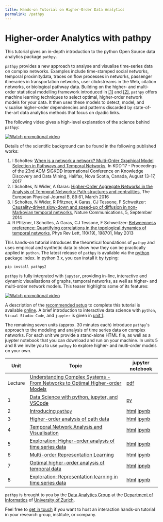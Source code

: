 ```yaml
---
title: Hands-on Tutorial on Higher-Order Data Analytics
permalink: /pathpy
---
```


# Higher-order Analytics with pathpy

This tutorial gives an in-depth introduction to the python Open Source data analytics package `pathpy`.

`pathpy` provides a new approach to analyse and visualise time-series data on complex networks. Examples include time-stamped social networks, temporal proximitydata, traces on flow processes in networks, passenger itineraries in transportation networks, user clickstreams in the Web, citation networks, or biological pathway data. Building on the higher- and multi-order statistical modelling framework introduced in [[1]](http://www.nature.com/ncomms/2014/140924/ncomms6024/full/ncomms6024.html) and [[2]](http://dl.acm.org/citation.cfm?id=3098145), `pathpy` offers machine learning techniques to select optimal, higher-order network models for your data. It then uses these models to detect, model, and visualise higher-order dependencies and patterns discarded by state-of-the-art data analytics methods that focus on dyadic links.

The following video gives a high-level explanation of the science behind `pathpy`:

[![Watch promotional video](https://img.youtube.com/vi/CxJkVrD2ZlM/0.jpg)](https://www.youtube.com/watch?v=CxJkVrD2ZlM)

Details of the scientific background can be found in the following published works:

1. I Scholtes: [When is a network a network? Multi-Order Graphical Model Selection in Pathways and Temporal Networks](http://dl.acm.org/citation.cfm?id=3098145), In KDD'17 - Proceedings of the 23rd ACM SIGKDD International Conference on Knowledge Discovery and Data Mining, Halifax, Nova Scotia, Canada, August 13-17, 2017
2. I Scholtes, N Wider, A Garas: [Higher-Order Aggregate Networks in the Analysis of Temporal Networks: Path structures and centralities](http://dx.doi.org/10.1140/epjb/e2016-60663-0), The European Physical Journal B, 89:61, March 2016
3. I Scholtes, N Wider, R Pfitzner, A Garas, CJ Tessone, F Schweitzer: [Causality-driven slow-down and speed-up of diffusion in non-Markovian temporal networks](http://www.nature.com/ncomms/2014/140924/ncomms6024/full/ncomms6024.html), Nature Communications, 5, September 2014
4. R Pfitzner, I Scholtes, A Garas, CJ Tessone, F Schweitzer: [Betweenness preference: Quantifying correlations in the topological dynamics of temporal networks](http://journals.aps.org/prl/abstract/10.1103/PhysRevLett.110.198701), Phys Rev Lett, 110(19), 198701, May 2013

This hands-on tutorial introduces the theoretical foundations of `pathpy` and uses empirical and synthetic data to show how they can be practically applied in `python`. The latest release of `pathpy` is available via the [python package index](https://pypi.org/project/pathpy2/). In python 3.x, you can install it by typing:

```
pip install pathpy2
```

`pathpy` is fully integrated with `jupyter`, providing in-line, interactive and dynamic visualisations of graphs, temporal networks, as well as higher- and multi-order network models. This teaser highlights some of its features:

[![Watch promotional video](https://img.youtube.com/vi/QIPqFaR2Z5c/0.jpg)](https://www.youtube.com/watch?v=QIPqFaR2Z5c)

A description of the [recommended setup](https://ingoscholtes.github.io/csh2018-tutorial/setup) to complete this tutorial is available [online](https://ingoscholtes.github.io/csh2018-tutorial/setup). A brief introduction to interactive data science with `python`, `Visual Studio Code`, and `jupyter` is given in [unit 1](https://github.com/IngoScholtes/csh2018-tutorial/blob/master/code/1_vscode_jupyter.py).

The remaining seven units (approx. 30 minutes each) introduce `pathpy`'s approach to the modeling and analysis of time series data on complex networks. For each unit we provide a stand-alone HTML file, as well as a juypter notebook that you can download and run on your machine. In units 5 and 8 we invite you to use `pathpy` to explore higher- and multi-order models on your own.

Unit | Topic | jupyter notebook  
------|-----|-----
Lecture | [Understanding Complex Systems - From Networks to Optimal Higher-order Models](https://github.com/IngoScholtes/csh2018-tutorial/blob/master/docs/slides.pdf) | [pdf](https://github.com/IngoScholtes/csh2018-tutorial/blob/master/docs/slides.pdf)
1 | [Data Science with python, jupyter, and VSCode](https://github.com/IngoScholtes/csh2018-tutorial/blob/master/solutions/1_vscode_jupyter.py) | [py](https://htmlpreview.github.io/?https://github.com/IngoScholtes/csh2018-tutorial/blob/master/solutions/1_vscode_jupyter.py)
2 | [Introducing `pathpy`](https://ingoscholtes.github.io/csh2018-tutorial/2_pathpy.html) | [html](https://ingoscholtes.github.io/csh2018-tutorial/2_pathpy.html) [ipynb](https://github.com/IngoScholtes/csh2018-tutorial/blob/master/solutions/2_pathpy.ipynb)  
3 | [Higher-order analysis of path data](https://ingoscholtes.github.io/csh2018-tutorial/3_higher_order.html) | [html](https://ingoscholtes.github.io/csh2018-tutorial/3_higher_order.html) [ipynb](https://github.com/IngoScholtes/csh2018-tutorial/blob/master/solutions/3_higher_order.ipynb)  
4 | [Temporal Network Analysis and Visualisation](https://ingoscholtes.github.io/csh2018-tutorial/4_temporal_networks.html) | [html](https://ingoscholtes.github.io/csh2018-tutorial/4_temporal_networks.html) [ipynb](https://github.com/IngoScholtes/csh2018-tutorial/blob/master/solutions/4_temporal_networks.ipynb)  
5 | [Exploration: Higher-order analysis of time series data](https://ingoscholtes.github.io/csh2018-tutorial/5_exploration.html) | [html](https://ingoscholtes.github.io/csh2018-tutorial/5_exploration.html) [ipynb](https://github.com/IngoScholtes/csh2018-tutorial/blob/master/solutions/5_exploration.ipynb)  
6 | [Multi-order Representation Learning](https://ingoscholtes.github.io/csh2018-tutorial/6_multi_order.html) | [html](https://ingoscholtes.github.io/csh2018-tutorial/6_multi_order.html) [ipynb](https://github.com/IngoScholtes/csh2018-tutorial/blob/master/solutions/6_multi_order.ipynb)  
7 | [Optimal higher-order analysis of temporal data](https://ingoscholtes.github.io/csh2018-tutorial/7_optimal_analysis.html)| [html](https://ingoscholtes.github.io/csh2018-tutorial/7_optimal_analysis.html) [ipnyb](https://github.com/IngoScholtes/csh2018-tutorial/blob/master/solutions/7_optimal_analysis.ipynb)  
8 | [Exploration: Representation learning in time series data](https://ingoscholtes.github.io/csh2018-tutorial/8_exploration.html) | [html](https://ingoscholtes.github.io/csh2018-tutorial/8_exploration.html) [ipynb](https://github.com/IngoScholtes/csh2018-tutorial/blob/master/solutions/8_exploration.ipynb)  

`pathpy` is brought to you by the [Data Analytics Group](http://www.ifi.uzh.ch/dag) at the [Department of Informatics](http://www.ifi.uzh.ch) of [University of Zurich](http://www.uzh.ch).

Feel free to [get in touch](http://www.ifi.uzh.ch/en/dag/people/scholtes.html) if you want to host an interaction hands-on tutorial in your research group, institute, or company.